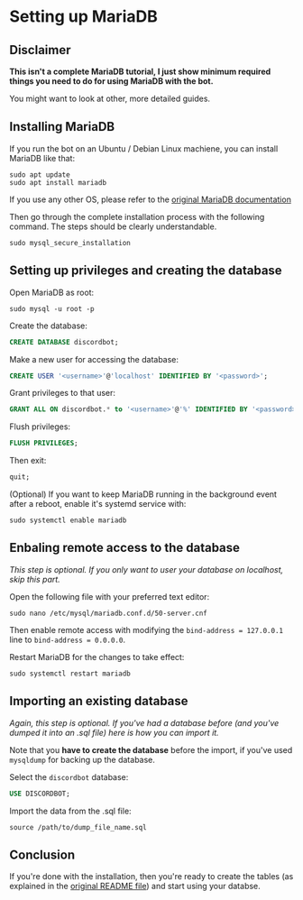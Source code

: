 # Setting up MariaDB

## Disclaimer

**This isn't a complete MariaDB tutorial, I just show minimum required things you need to do for using MariaDB with the bot.**

You might want to look at other, more detailed guides.

## Installing MariaDB

If you run the bot on an Ubuntu / Debian Linux machiene, you can install MariaDB like that:

```shell
sudo apt update
sudo apt install mariadb
```

If you use any other OS, please refer to the [original MariaDB documentation](https://mariadb.com/kb/en/getting-installing-and-upgrading-mariadb/)

Then go through the complete installation process with the following command. The steps should be clearly understandable.

```shell
sudo mysql_secure_installation
```

## Setting up privileges and creating the database

Open MariaDB as root:

```shell
sudo mysql -u root -p
```

Create the database:

```sql
CREATE DATABASE discordbot;
```

Make a new user for accessing the database:

```sql
CREATE USER '<username>'@'localhost' IDENTIFIED BY '<password>';
```

Grant privileges to that user:

```sql
GRANT ALL ON discordbot.* to '<username>'@'%' IDENTIFIED BY '<password>' WITH GRANT OPTION;
```

Flush privileges:

```sql
FLUSH PRIVILEGES;
```

Then exit:

```sql
quit;
```

(Optional) If you want to keep MariaDB running in the background event after a reboot, enable it's systemd service with:

```shell
sudo systemctl enable mariadb
```

## Enbaling remote access to the database

*This step is optional. If you only want to user your database on localhost, skip this part.*

Open the following file with your preferred text editor:

```shell
sudo nano /etc/mysql/mariadb.conf.d/50-server.cnf
```

Then enable remote access with modifying the ```bind-address = 127.0.0.1``` line to ```bind-address = 0.0.0.0```.

Restart MariaDB for the changes to take effect:

```shell
sudo systemctl restart mariadb
```

## Importing an existing database

*Again, this step is optional. If you've had a database before (and you've dumped it into an .sql file) here is how you can import it.*

Note that you **have to create the database** before the import, if you've used ```mysqldump``` for backing up the database.

Select the ```discordbot``` database:

```sql
USE DISCORDBOT;
```

Import the data from the .sql file:

```shell
source /path/to/dump_file_name.sql
```

## Conclusion

If you're done with the installation, then you're ready to create the tables (as explained in the [original README file](../README.md)) and start using your databse.